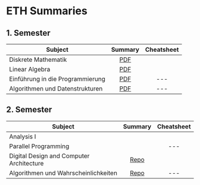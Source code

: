 # ETH Summaries

## 1. Semester

Subject | Summary | Cheatsheet
------ | :------: | :------:
Diskrete Mathematik | [PDF](/Summaries/DiskMat-Summary.pdf) |
Linear Algebra | [PDF](/Summaries/LinAlg-Summary.pdf) |
Einführung in die Programmierung | [PDF](/Summaries/EProg-Summary.pdf) | ---
Algorithmen und Datenstrukturen | [PDF](/Summaries/AnD-Summary.pdf) | ---

## 2. Semester

Subject | Summary | Cheatsheet
------ | :------: | :------:
Analysis I | |
Parallel Programming | | ---
Digital Design and Computer Architecture | [Repo](https://github.com/DannyCamenisch/digitech_summary) |
Algorithmen und Wahrscheinlichkeiten | [Repo](https://github.com/DannyCamenisch/anw_summary) | ---
